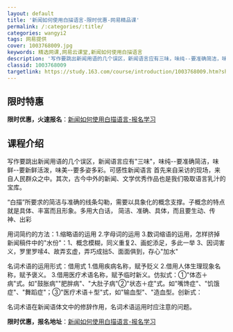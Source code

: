 ```yaml
---
layout: default
title: '新闻如何使用白描语言-限时优惠-网易精品课'
permalink: /:categories/:title/
categories: wangyi2
tags: 网易提供
cover: 1003768009.jpg
keywords: 精选网课,网易云课堂,新闻如何使用白描语言
description: '写作要跳出新闻用语的几个误区，新闻语言应有三味，味纯--要准确简洁，味鲜--要新鲜活泼，味美--要多姿多彩。可感性新闻语'
classid: 1003768009
targetlink: https://study.163.com/course/introduction/1003768009.htm?share=1&shareId=1025206652&utm_campaign=share&utm_medium=iphoneShare&utm_source=&utm_u=1025206652
---
```


## 限时特惠

**限时优惠，火速报名**：[新闻如何使用白描语言-报名学习](https://study.163.com/course/introduction/1003768009.htm?share=1&shareId=1025206652&utm_campaign=share&utm_medium=iphoneShare&utm_source=&utm_u=1025206652)

## 课程介绍

写作要跳出新闻用语的几个误区，新闻语言应有"三味"，味纯--要准确简洁，味鲜--要新鲜活泼，味美--要多姿多彩。可感性新闻语言 首先来自采访的现场，来自人民群众之中。其次，古今中外的新闻、文学优秀作品也是我们吸取语言乳汁的宝库。

“白描”所要求的简洁与准确的线条勾勒，需要以具象化的概念支撑。子概念的特点就是具体、丰富而且形象。多用大白话， 简洁、准确、具体，而且要生动、传神、出彩

用词简约的方法：1.缩略语的运用  2.字母词的运用 3.数词缩语的运用，怎样挤掉新闻稿件中的"水份"：1、概念模糊，同义重复2、画蛇添足，多此一举 3、因词害义，罗里罗嗦4、故弄玄虚，弄巧成拙5、面面俱到，存心"加水"

名词术语的运用形式：借用式  1.借用疾病名称，赋予贬义 2.借用人体生理现象名称，赋予褒义。 3.借用医疗术语名称，赋予临时新义。仿拟式：①"体态＋病"式。如"鼓胀病""肥胖病"、"大肚子病"②"状态＋症"式。如"嘴馋症"、"饥饿症"、"舞蹈症"；③"医疗术语＋型"式，如"输血型"、"造血型。创新式： 

名词术语在新闻语体文中的修辞作用，名词术语运用时应注意的问题。

**限时优惠，报名地址**：[新闻如何使用白描语言-报名学习](https://study.163.com/course/introduction/1003768009.htm?share=1&shareId=1025206652&utm_campaign=share&utm_medium=iphoneShare&utm_source=&utm_u=1025206652)

